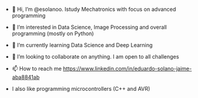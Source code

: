 - 👋 Hi, I’m @esolanoo. Istudy Mechatronics with focus on advanced programming
- 👀 I’m interested in Data Science, Image Processing and overall programming (mostly on Python)
- 🌱 I’m currently learning Data Science and Deep Learning
- 💞️ I’m looking to collaborate on anything. I am open to all challenges
- 📫 How to reach me https://www.linkedin.com/in/eduardo-solano-jaime-aba8841ab

- I also like programming microcontrollers (C++ and AVR)

<!---
esolanoo/esolanoo is a ✨ special ✨ repository because its `README.md` (this file) appears on your GitHub profile.
You can click the Preview link to take a look at your changes.
--->
